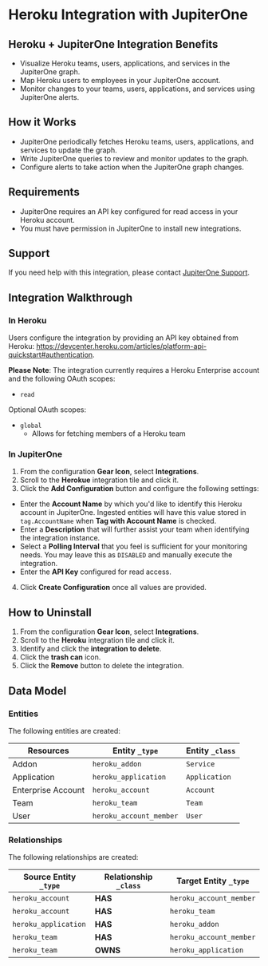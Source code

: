 # Heroku Integration with JupiterOne

## Heroku + JupiterOne Integration Benefits

*   Visualize Heroku teams, users, applications, and services in the JupiterOne
    graph.
*   Map Heroku users to employees in your JupiterOne account.
*   Monitor changes to your teams, users, applications, and services using
    JupiterOne alerts.

## How it Works

*   JupiterOne periodically fetches Heroku teams, users, applications, and
    services to update the graph.
*   Write JupiterOne queries to review and monitor updates to the graph.
*   Configure alerts to take action when the JupiterOne graph changes.

## Requirements

*   JupiterOne requires an API key configured for read access in your Heroku
    account.
*   You must have permission in JupiterOne to install new integrations.

## Support

If you need help with this integration, please contact
[JupiterOne Support](https://support.jupiterone.io).

## Integration Walkthrough

### In Heroku

Users configure the integration by providing an API key obtained from Heroku:
<https://devcenter.heroku.com/articles/platform-api-quickstart#authentication>.

**Please Note**: The integration currently requires a Heroku Enterprise account
and the following OAuth scopes:

*   `read`

Optional OAuth scopes:

*   `global`
    *   Allows for fetching members of a Heroku team

### In JupiterOne

1.  From the configuration **Gear Icon**, select **Integrations**.
2.  Scroll to the **Herokue** integration tile and click it.
3.  Click the **Add Configuration** button and configure the following settings:

*   Enter the **Account Name** by which you'd like to identify this Heroku account
    in JupiterOne. Ingested entities will have this value stored in
    `tag.AccountName` when **Tag with Account Name** is checked.
*   Enter a **Description** that will further assist your team when identifying
    the integration instance.
*   Select a **Polling Interval** that you feel is sufficient for your monitoring
    needs. You may leave this as `DISABLED` and manually execute the integration.
*   Enter the **API Key** configured for read access.

4.  Click **Create Configuration** once all values are provided.

## How to Uninstall

1.  From the configuration **Gear Icon**, select **Integrations**.
2.  Scroll to the **Heroku** integration tile and click it.
3.  Identify and click the **integration to delete**.
4.  Click the **trash can** icon.
5.  Click the **Remove** button to delete the integration.

<!-- {J1_DOCUMENTATION_MARKER_START} -->

<!--
********************************************************************************
NOTE: ALL OF THE FOLLOWING DOCUMENTATION IS GENERATED USING THE
"j1-integration document" COMMAND. DO NOT EDIT BY HAND! PLEASE SEE THE DEVELOPER
DOCUMENTATION FOR USAGE INFORMATION:

https://github.com/JupiterOne/sdk/blob/main/docs/integrations/development.md
********************************************************************************
-->

## Data Model

### Entities

The following entities are created:

| Resources          | Entity `_type`          | Entity `_class` |
| ------------------ | ----------------------- | --------------- |
| Addon              | `heroku_addon`          | `Service`       |
| Application        | `heroku_application`    | `Application`   |
| Enterprise Account | `heroku_account`        | `Account`       |
| Team               | `heroku_team`           | `Team`          |
| User               | `heroku_account_member` | `User`          |

### Relationships

The following relationships are created:

| Source Entity `_type` | Relationship `_class` | Target Entity `_type`   |
| --------------------- | --------------------- | ----------------------- |
| `heroku_account`      | **HAS**               | `heroku_account_member` |
| `heroku_account`      | **HAS**               | `heroku_team`           |
| `heroku_application`  | **HAS**               | `heroku_addon`          |
| `heroku_team`         | **HAS**               | `heroku_account_member` |
| `heroku_team`         | **OWNS**              | `heroku_application`    |

<!--
********************************************************************************
END OF GENERATED DOCUMENTATION AFTER BELOW MARKER
********************************************************************************
-->

<!-- {J1_DOCUMENTATION_MARKER_END} -->
 
<!--  jupiterOneDocVersion=2-3-2 -->